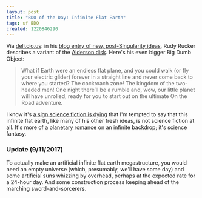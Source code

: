 ```yaml
---
layout: post
title: "BDO of the Day: Infinite Flat Earth"
tags: sf BDO
created: 1220846290
---
```

Via [deli.cio.us](/aggregator/sources/24):  in his [blog entry of new, post-Singularity ideas](http://www.rudyrucker.com/blog/2008/08/25/fresh-sf-futures/), Rudy Rucker describes a variant of the [Alderson disk](http://www.mcdemarco.net/node/329).  Here's his even bigger Big Dumb Object:

> What if Earth were an endless flat plane, and you could walk (or fly your electric glider) forever in a straight line and never come back to where you started?<!--break--> The cockroach zone! The kingdom of the two-headed men! One night there’ll be a rumble and, wow, our little planet will have unrolled, ready for you to start out on the ultimate On the Road adventure.

I know it's [a sign science fiction is dying](/node/474) that I'm tempted to say that this infinite flat earth, like many of his other fresh ideas, is not science fiction at all.  It's more of a [planetary romance](http://en.wikipedia.org/wiki/Planetary_romance) on an infinite backdrop; it's science fantasy.

### Update (9/11/2017)

To actually make an artificial infinite flat earth megastructure, you would need an empty universe (which, presumably, we'll have some day) and some artificial suns whizzing by overhead, perhaps at the expected rate for a 24-hour day.  And some construction process keeping ahead of the marching sword-and-sorcerers.

